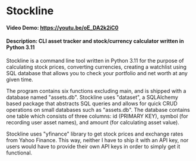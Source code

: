 # Stockline
#### Video Demo:  <https://youtu.be/oE_DA2k2iC0>
#### Description: CLI asset tracker and stock/currency calculator written in Python 3.11
Stockline is a command line tool written in Python 3.11 for the purpose of calculating stock prices, converting currencies, creating a watchlist using SQL database that allows you to check your portfolio and net worth at any given time.

The program contains six functions excluding main, and is shipped with a database named "assets.db". Stockline uses "dataset", a SQLAlchemy based package that abstracts SQL queries and allows for quick CRUD operations on small databases such as "assets.db". The database contains one table which consists of three columns: id (PRIMARY KEY), symbol (for recording user asset names), and amount (for calculating asset value).

Stockline uses "yfinance" library to get stock prices and exchange rates from Yahoo Finance. This way, neither I have to ship it with an API key, nor users would have to provide their own API keys in order to simply get it functional.
